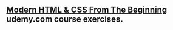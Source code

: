 ## [Modern HTML & CSS From The Beginning](https://www.udemy.com/course/modern-html-css-from-the-beginning/) udemy.com course exercises.